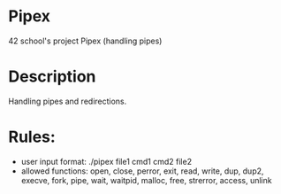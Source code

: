 # Pipex
42 school's project Pipex (handling pipes)



# Description
 Handling pipes and redirections.


 
# Rules:

 * user input format: ./pipex file1 cmd1 cmd2 file2
 * allowed functions: open, close, perror, exit, read, write, dup, dup2, execve, fork, pipe, wait, waitpid, malloc, free, strerror, access, unlink
